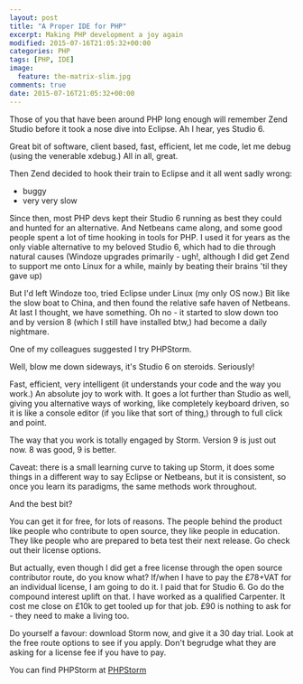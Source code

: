 ```yaml
---
layout: post
title: "A Proper IDE for PHP"
excerpt: Making PHP development a joy again
modified: 2015-07-16T21:05:32+00:00
categories: PHP
tags: [PHP, IDE]
image:
  feature: the-matrix-slim.jpg
comments: true
date: 2015-07-16T21:05:32+00:00
---
```


Those of you that have been around PHP long enough will remember Zend Studio
before it took a nose dive into Eclipse. Ah I hear, yes Studio 6.

Great bit of software, client based, fast, efficient, let me code, let me debug
(using the venerable xdebug.) All in all, great.

Then Zend decided to hook their train to Eclipse and it all went sadly wrong:
- buggy
- very very slow

Since then, most PHP devs kept their Studio 6 running as best they could and 
hunted for an alternative.  And Netbeans came along, and some good people spent
a lot of time hooking in tools for PHP. I used it for years as the only viable
alternative to my beloved Studio 6, which had to die through natural causes
(Windoze upgrades primarily - ugh!, although I did get Zend to support me onto Linux for a while,
mainly by beating their brains 'til they gave up)

But I'd left Windoze too, tried Eclipse under Linux (my only OS now.) Bit like 
the slow boat to China, and then found the relative safe haven of Netbeans.  At
last I thought, we have something.  Oh no - it started to slow down too and by
version 8 (which I still have installed btw,) had become a daily nightmare.

One of my colleagues suggested I try PHPStorm.

Well, blow me down sideways, it's Studio 6 on steroids. Seriously!

Fast, efficient, very intelligent (it understands your code and the way you work.)
An absolute joy to work with. It goes a lot further than Studio as well, giving
you alternative ways of working, like completely keyboard driven, so it is like
a console editor (if you like that sort of thing,) through to full click and point.

The way that you work is totally engaged by Storm.  Version 9 is just
out now.  8 was good, 9 is better.

Caveat: there is a small learning curve to taking up Storm, it does some things
in a different way to say Eclipse or Netbeans, but it is consistent, so once
you learn its paradigms, the same methods work throughout.

And the best bit?

You can get it for free, for lots of reasons.  The people behind the product
like people who contribute to open source, they like people in education.  They
like people who are prepared to beta test their next release. Go check out their
license options. 

But actually, even though I did get a free license through the open source
contributor route, do you know what?  If/when I have to pay the £78+VAT for an
individual license, I am going to do it. I paid that for Studio 6. Go do the
compound interest uplift on that. I have worked as a qualified Carpenter. It cost
me close on £10k to get tooled up for that job. £90 is nothing to ask for - they need
to make a living too.

Do yourself a favour: download Storm now, and give it a 30 day trial. Look at
the free route options to see if you apply.  Don't begrudge what they are asking
for a license fee if you have to pay.

You can find PHPStorm at [PHPStorm](https://www.jetbrains.com/phpstorm/)
